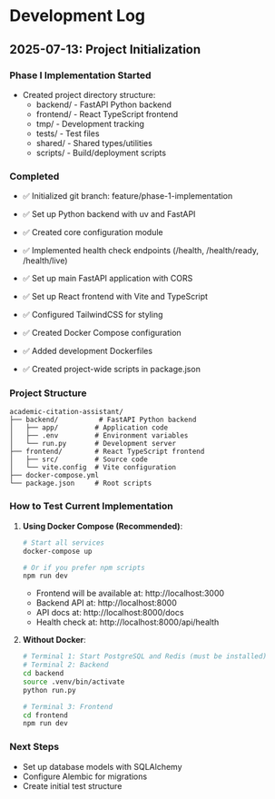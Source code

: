 # Development Log

## 2025-07-13: Project Initialization

### Phase I Implementation Started
- Created project directory structure:
  - backend/ - FastAPI Python backend
  - frontend/ - React TypeScript frontend
  - tmp/ - Development tracking
  - tests/ - Test files
  - shared/ - Shared types/utilities
  - scripts/ - Build/deployment scripts

### Completed
- ✅ Initialized git branch: feature/phase-1-implementation
- ✅ Set up Python backend with uv and FastAPI
- ✅ Created core configuration module
- ✅ Implemented health check endpoints (/health, /health/ready, /health/live)
- ✅ Set up main FastAPI application with CORS

- ✅ Set up React frontend with Vite and TypeScript
- ✅ Configured TailwindCSS for styling
- ✅ Created Docker Compose configuration
- ✅ Added development Dockerfiles
- ✅ Created project-wide scripts in package.json

### Project Structure
```
academic-citation-assistant/
├── backend/          # FastAPI Python backend
│   ├── app/         # Application code
│   ├── .env         # Environment variables
│   └── run.py       # Development server
├── frontend/        # React TypeScript frontend
│   ├── src/         # Source code
│   └── vite.config  # Vite configuration
├── docker-compose.yml
└── package.json     # Root scripts
```

### How to Test Current Implementation

1. **Using Docker Compose (Recommended)**:
   ```bash
   # Start all services
   docker-compose up
   
   # Or if you prefer npm scripts
   npm run dev
   ```
   
   - Frontend will be available at: http://localhost:3000
   - Backend API at: http://localhost:8000
   - API docs at: http://localhost:8000/docs
   - Health check at: http://localhost:8000/api/health

2. **Without Docker**:
   ```bash
   # Terminal 1: Start PostgreSQL and Redis (must be installed)
   # Terminal 2: Backend
   cd backend
   source .venv/bin/activate
   python run.py
   
   # Terminal 3: Frontend
   cd frontend
   npm run dev
   ```

### Next Steps
- Set up database models with SQLAlchemy
- Configure Alembic for migrations
- Create initial test structure